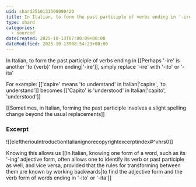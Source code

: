 ```yaml
---
uid: shard2510131500090420
title: In Italian, to form the past participle of verbs ending in '-ire', simply replace '-ire' with '-ito' or '-ita'
type: shard
categories:
  - sourced
dateCreated: 2025-10-13T07:00:09+00:00
dateModified: 2025-10-13T08:54:23+00:00
---
```

In Italian, to form the past participle of verbs ending in [[Perhaps '-ire' is another 'to {verb}' form ending|'-ire']], simply replace '-ire' with '-ito' or '-ita'

For example:
[['capire' means 'to understand' in Italian|'capire', 'to understand']] becomes [['Capito' is 'understood' in Italian|'capito', 'understood']]

[[Sometimes, in Italian, forming the past participle involves a slight spelling change beyond the usual replacements]]
### Excerpt
![[eleftheriouIntroductionItalianignorecopyrightexcerptindex#^vhrs0]]

Knowing this allows us [[In Italian, knowing one form of a word, such as its '-ing' adjective form, often allows one to identify its verb or past participle as well, and vice versa, provided that the rules for transforming between them are known by working backwards|to find the adjective form and the verb form of words ending in '-ito' or '-ita']]